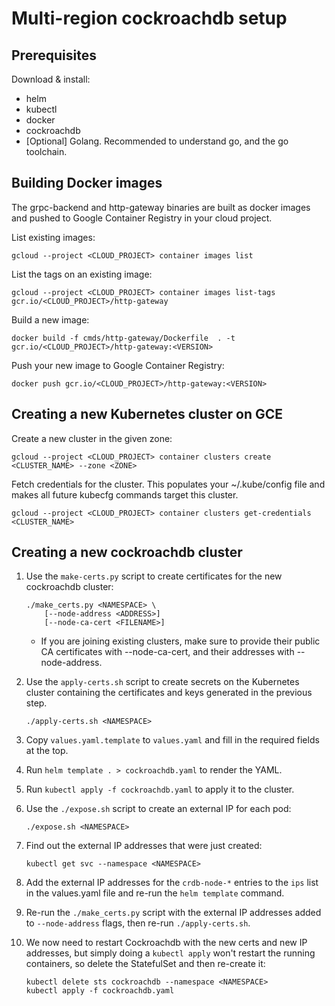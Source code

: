 # Multi-region cockroachdb setup

## Prerequisites

Download & install:

*   helm
*   kubectl
*   docker
*   cockroachdb
*   [Optional] Golang. Recommended to understand go, and the go toolchain.


## Building Docker images

The grpc-backend and http-gateway binaries are built as docker images and pushed
to Google Container Registry in your cloud project.

List existing images:

    gcloud --project <CLOUD_PROJECT> container images list

List the tags on an existing image:

    gcloud --project <CLOUD_PROJECT> container images list-tags gcr.io/<CLOUD_PROJECT>/http-gateway

Build a new image:

    docker build -f cmds/http-gateway/Dockerfile  . -t gcr.io/<CLOUD_PROJECT>/http-gateway:<VERSION>

Push your new image to Google Container Registry:

    docker push gcr.io/<CLOUD_PROJECT>/http-gateway:<VERSION>


## Creating a new Kubernetes cluster on GCE

Create a new cluster in the given zone:

    gcloud --project <CLOUD_PROJECT> container clusters create <CLUSTER_NAME> --zone <ZONE>

Fetch credentials for the cluster.  This populates your \~/.kube/config file
and makes all future kubecfg commands target this cluster.

    gcloud --project <CLOUD_PROJECT> container clusters get-credentials <CLUSTER_NAME>


## Creating a new cockroachdb cluster

1.  Use the `make-certs.py` script to create certificates for the new
    cockroachdb cluster:

        ./make_certs.py <NAMESPACE> \
            [--node-address <ADDRESS>]
            [--node-ca-cert <FILENAME>]

    *   If you are joining existing clusters, make sure to provide their public
        CA certificates with --node-ca-cert, and their addresses with
        --node-address.

1.  Use the `apply-certs.sh` script to create secrets on the Kubernetes cluster
    containing the certificates and keys generated in the previous step.

        ./apply-certs.sh <NAMESPACE>

1.  Copy `values.yaml.template` to `values.yaml` and fill in the required fields
    at the top.
1.  Run `helm template . > cockroachdb.yaml` to render the YAML.
1.  Run `kubectl apply -f cockroachdb.yaml` to apply it to the cluster.
1.  Use the `./expose.sh` script to create an external IP for each pod:

        ./expose.sh <NAMESPACE>

1.  Find out the external IP addresses that were just created:

        kubectl get svc --namespace <NAMESPACE>

1.  Add the external IP addresses for the `crdb-node-*` entries to the `ips`
    list in the values.yaml file and re-run the `helm template` command.
1.  Re-run the `./make_certs.py` script with the external IP addresses added to
    `--node-address` flags, then re-run `./apply-certs.sh`.
1.  We now need to restart Cockroachdb with the new certs and new IP addresses,
    but simply doing a `kubectl apply` won't restart the running containers, so
    delete the StatefulSet and then re-create it:

        kubectl delete sts cockroachdb --namespace <NAMESPACE>
        kubectl apply -f cockroachdb.yaml
